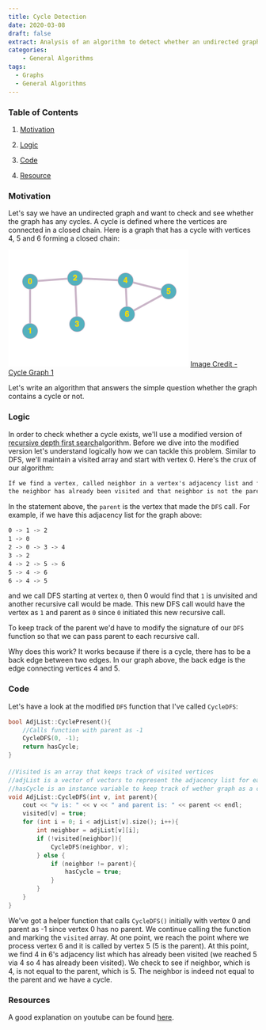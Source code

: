 ```yaml
---
title: Cycle Detection
date: 2020-03-08
draft: false
extract: Analysis of an algorithm to detect whether an undirected graph has a cycle
categories: 
    - General Algorithms
tags:
  - Graphs
  - General Algorithms
---
```


### Table of Contents

1. [Motivation](#motivation)

2. [Logic](#logic)

3. [Code](#code)

4. [Resource](#resources)

### Motivation

Let's say we have an undirected graph and want to check and see whether the graph has any cycles. A cycle is defined where the vertices are connected in a closed chain. Here is a graph that has a cycle with vertices $4$, $5$ and $6$ forming a closed chain:

![Undirected-Graph-1](images/cycledetection/example.png) [Image Credit - Cycle Graph 1](https://graphonline.ru/en/)

Let's write an algorithm that answers the simple question whether the graph contains a  cycle or not. 

### Logic

 In order to check whether a cycle exists, we'll use a modified version of [recursive depth first search](/graphs#depth-first-search)algorithm. Before we dive into the modified version let's understand logically how we can tackle this problem. Similar to DFS, we'll maintain a visited array and start with vertex 0. Here's the crux of our algorithm:
 
```css
If we find a vertex, called neighbor in a vertex's adjacency list and find that 
the neighbor has already been visited and that neighbor is not the parent vertex, we have a cycle.
```

In the statement above, the `parent` is the vertex that made the `DFS` call. For example, if we have this adjacency list for the graph above:

```css
0 -> 1 -> 2
1 -> 0 
2 -> 0 -> 3 -> 4
3 -> 2
4 -> 2 -> 5 -> 6
5 -> 4 -> 6
6 -> 4 -> 5 
``` 

and we call DFS starting at vertex `0`, then 0 would find that `1` is unvisited and another recursive call would be made. This new DFS call would have the vertex as `1` and parent as `0` since `0` initiated this new recursive call. 

To keep track of the parent we'd have to modify the signature of our `DFS` function so that we can pass parent to each recursive call.

Why does this work? It works because if there is a cycle, there has to be a back edge between two edges. In our graph above, the back edge is the edge connecting vertices 4 and 5. 

### Code

Let's have a look at the modified `DFS` function that I've called `CycleDFS`:

```cpp
bool AdjList::CyclePresent(){
    //Calls function with parent as -1
    CycleDFS(0, -1);
    return hasCycle;
}

//Visited is an array that keeps track of visited vertices
//adjList is a vector of vectors to represent the adjacency list for each vertex
//hasCycle is an instance variable to keep track of wether graph as a cycle
void AdjList::CycleDFS(int v, int parent){
    cout << "v is: " << v << " and parent is: " << parent << endl;
    visited[v] = true;
    for (int i = 0; i < adjList[v].size(); i++){
        int neighbor = adjList[v][i];
        if (!visited[neighbor]){
            CycleDFS(neighbor, v);
        } else {
            if (neighbor != parent){
                hasCycle = true;
            }
        }
    }
}
```

We've got a helper function that calls `CycleDFS()` initially with vertex 0 and parent as -1 since vertex 0 has no parent. We continue calling the function and marking the `visited` array. At one point, we reach the point where we process vertex 6 and it is called by vertex 5 (5 is the parent). At this point, we find 4 in 6's adjacency list which has already been visited (we reached 5 via 4 so 4 has already been visited). We check to see if neighbor, which is 4, is not equal to the parent, which is 5. The neighbor is indeed not equal to the parent and we have a cycle.

### Resources

A good explanation on youtube can be found [here](https://www.youtube.com/watch?v=eCG3T1m7rFY).


